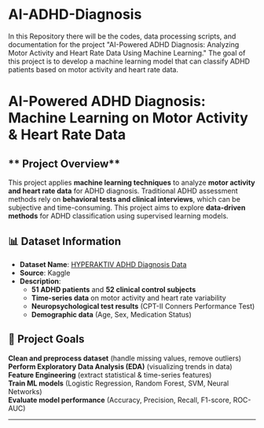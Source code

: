# AI-ADHD-Diagnosis
In this Repository there will be the codes, data processing scripts, and documentation for the project "AI-Powered ADHD Diagnosis: Analyzing Motor Activity and Heart Rate Data Using Machine Learning." The goal of this project is to develop a machine learning model that can classify ADHD patients based on motor activity and heart rate data.
# AI-Powered ADHD Diagnosis: Machine Learning on Motor Activity & Heart Rate Data

## ** Project Overview**
This project applies **machine learning techniques** to analyze **motor activity and heart rate data** for ADHD diagnosis. Traditional ADHD assessment methods rely on **behavioral tests and clinical interviews**, which can be subjective and time-consuming. This project aims to explore **data-driven methods** for ADHD classification using supervised learning models.

## **📊 Dataset Information**
- **Dataset Name**: [HYPERAKTIV ADHD Diagnosis Data](https://www.kaggle.com/datasets/arashnic/adhd-diagnosis-data)
- **Source**: Kaggle  
- **Description**:  
  - **51 ADHD patients** and **52 clinical control subjects**  
  - **Time-series data** on motor activity and heart rate variability  
  - **Neuropsychological test results** (CPT-II Conners Performance Test)  
  - **Demographic data** (Age, Sex, Medication Status)  

## **🎯 Project Goals**
**Clean and preprocess dataset** (handle missing values, remove outliers)  
**Perform Exploratory Data Analysis (EDA)** (visualizing trends in data)  
**Feature Engineering** (extract statistical & time-series features)  
**Train ML models** (Logistic Regression, Random Forest, SVM, Neural Networks)  
**Evaluate model performance** (Accuracy, Precision, Recall, F1-score, ROC-AUC)  

---

